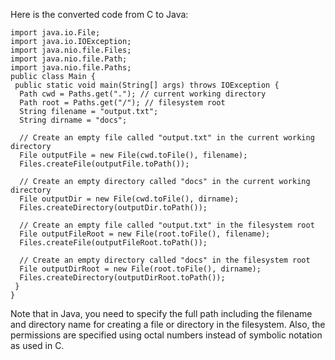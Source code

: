 Here is the converted code from C to Java:
```
import java.io.File;
import java.io.IOException;
import java.nio.file.Files;
import java.nio.file.Path;
import java.nio.file.Paths;
public class Main {
 public static void main(String[] args) throws IOException {
  Path cwd = Paths.get("."); // current working directory
  Path root = Paths.get("/"); // filesystem root
  String filename = "output.txt";
  String dirname = "docs";

  // Create an empty file called "output.txt" in the current working directory
  File outputFile = new File(cwd.toFile(), filename);
  Files.createFile(outputFile.toPath());

  // Create an empty directory called "docs" in the current working directory
  File outputDir = new File(cwd.toFile(), dirname);
  Files.createDirectory(outputDir.toPath());

  // Create an empty file called "output.txt" in the filesystem root
  File outputFileRoot = new File(root.toFile(), filename);
  Files.createFile(outputFileRoot.toPath());

  // Create an empty directory called "docs" in the filesystem root
  File outputDirRoot = new File(root.toFile(), dirname);
  Files.createDirectory(outputDirRoot.toPath());
 }
}
```
Note that in Java, you need to specify the full path including the filename and directory name for creating a file or directory in the filesystem. Also, the permissions are specified using octal numbers instead of symbolic notation as used in C.

